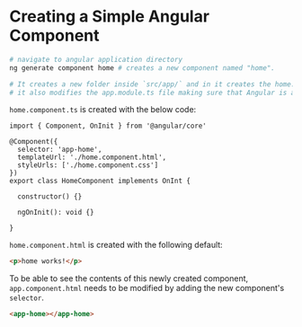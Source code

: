 # Creating a Simple Angular Component

```BASH
# navigate to angular application directory
ng generate component home # creates a new component named "home".

# It creates a new folder inside `src/app/` and in it creates the home.component.ts, home.component.spec.ts, home.component.html, and home.component.html
# it also modifies the app.module.ts file making sure that Angular is aware of this new component and is ready to use (imported)
```

`home.component.ts` is created with the below code:

```JS
import { Component, OnInit } from '@angular/core'

@Component({
  selector: 'app-home',
  templateUrl: './home.component.html',
  styleUrls: ['./home.component.css']
})
export class HomeComponent implements OnInt {

  constructor() {}

  ngOnInit(): void {}

}
```

`home.component.html` is created with the following default:

```HTML
<p>home works!</p>
```

To be able to see the contents of this newly created component, `app.component.html` needs to be modified by adding the new component's `selector`.

```HTML
<app-home></app-home>
```
